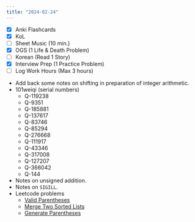 ```yaml
---
title: "2024-02-24"
---
```


- [x] Anki Flashcards
- [x] KoL
- [ ] Sheet Music (10 min.)
- [x] OGS (1 Life & Death Problem)
- [ ] Korean (Read 1 Story)
- [x] Interview Prep (1 Practice Problem)
- [ ] Log Work Hours (Max 3 hours)

* Add back some notes on shifting in preparation of integer arithmetic.
* 101weiqi (serial numbers)
	* Q-119238
	* Q-9351
	* Q-185881
	* Q-137617
	* Q-83746
	* Q-85294
	* Q-276668
	* Q-111917
	* Q-43346
	* Q-317008
	* Q-127207
	* Q-366042
	* Q-144
* Notes on unsigned addition.
* Notes on `SIGILL`.
* Leetcode problems
	* [Valid Parentheses](https://leetcode.com/problems/valid-parentheses/description/)
	* [Merge Two Sorted Lists](https://leetcode.com/problems/merge-two-sorted-lists/description/)
	* [Generate Parentheses](https://leetcode.com/problems/generate-parentheses/description/)